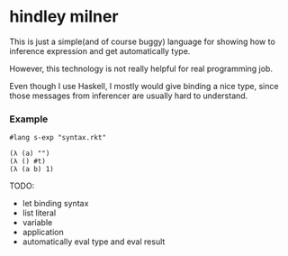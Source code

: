# hindley milner

This is just a simple(and of course buggy) language for showing how to inference expression and get automatically type.

However, this technology is not really helpful for real programming job.

Even though I use Haskell, I mostly would give binding a nice type, since those messages from inferencer are usually hard to understand.

### Example

```racket
#lang s-exp "syntax.rkt"

(λ (a) "")
(λ () #t)
(λ (a b) 1)
```

TODO:

- let binding syntax
- list literal
- variable
- application
- automatically eval type and eval result
